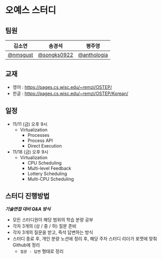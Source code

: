 # 오예스 스터디
## 팀원
|김소연|송경석|평주영|
|:---:|:---:|:---:|
|[@nmsgust](https://github.com/nmsgust)|[@songks0922](https://github.com/songks0922)|[@anthologia](https://github.com/anthologia)|

## 교재
- 영어 : https://pages.cs.wisc.edu/~remzi/OSTEP/
- 한글 : https://pages.cs.wisc.edu/~remzi/OSTEP/Korean/

## 일정
- 11/11 (금) 오후 9시
    - Virtualization
        - Processes
        - Process API
        - Direct Execution
- 11/18 (금) 오후 9시
    - Virtualization
        - CPU Scheduling
        - Multi-level Feedback
        - Lottery Scheduling
        - Multi-CPU Scheduling


## 스터디 진행방법
**_기술면접 대비 Q&A 방식_**
- 모든 스터디원이 해당 범위의 학습 분량 공부
- 각자 3개의 (상 / 중 / 하) 질문 준비
- 각자 3개의 질문을 받고, 즉석 답변하는 방식
- 스터디 종료 후, 개인 분량 노션에 정리 후, 해당 주차 스터디 리더가 포맷에 맞춰 Github에 정리
  - `질문 - 답변` 형태로 정리
